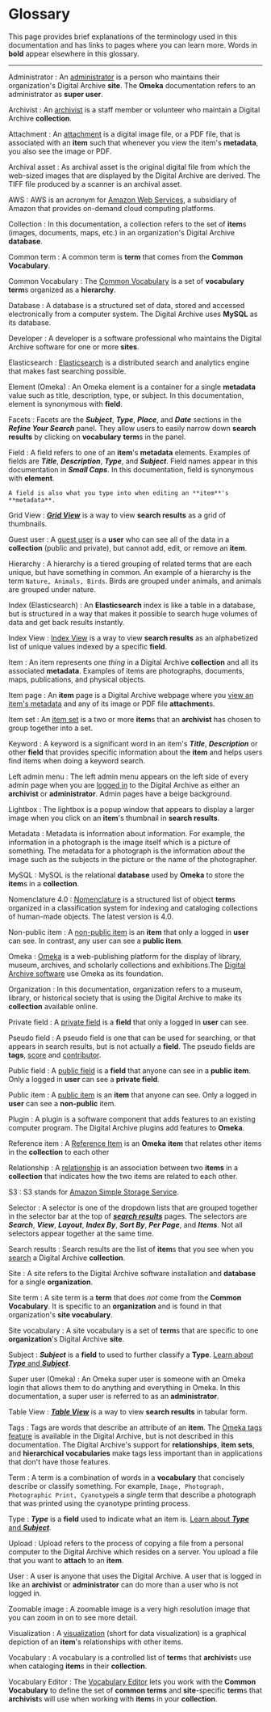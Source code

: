 # Glossary

This page provides brief explanations of the terminology used in this documentation
and has links to pages where you can learn more.
Words in **bold** appear elsewhere in this glossary.

---

Administrator
:   An [administrator](/administrator/getting-started-administrator/) is a person who maintains
    their organization's Digital Archive **site**. The **Omeka** documentation refers to an
    administrator as **super user**.

Archivist
:   An [archivist](/archivist/getting-started-archivist/) is a staff member or volunteer who maintain
    a Digital Archive **collection**.

Attachment
:   An [attachment](/archivist/attach-file/#attach-an-image-or-pdf-to-an-item) is a digital
    image file, or a PDF file, that is associated with an **item** such
    that whenever you view the item's **metadata**, you also see the image or PDF.

Archival asset
:   As archival asset is the original digital file from which the web-sized images that are displayed
    by the Digital Archive are derived. The TIFF file produced by a scanner is an archival asset.

AWS
:   AWS is an acronym for [Amazon Web Services](https://en.wikipedia.org/wiki/Amazon_Web_Services),
    a subsidiary of Amazon that provides on-demand cloud computing platforms.

Collection
:   In this documentation, a collection refers to the set of **item**s (images, documents, maps, etc.) in
    an organization's Digital Archive **database**.

Common term
:   A common term is **term** that comes from the **Common Vocabulary**. 

Common Vocabulary
:   The [Common Vocabulary](/archivist/common-vocabulary/) is a set of **vocabulary** **term**s
    organized as a **hierarchy**.

Database
:   A database is a structured set of data, stored and accessed electronically
    from a computer system. The Digital Archive uses **MySQL** as its database.

Developer
:   A developer is a software professional who maintains the Digital Archive software for one or more
    **sites**.

Elasticsearch
:   [Elasticsearch](/administrator/reindex/#what-elasticsearch-indexes-are-used-for)
    is a distributed search and analytics engine that makes fast searching possible.

Element (Omeka)
:   An Omeka element is a container for a single **metadata** value such as title, description,
    type, or subject. In this documentation, element is synonymous with **field**.

Facets
:   Facets are the **_Subject_**, __*Type*__, **_Place_**, and **_Date_**
    sections in the **_Refine Your Search_** panel. They allow users to easily
    narrow down **search results** by clicking on **vocabulary** **term**s in the panel.

Field
:   A field refers to one of an **item**'s **metadata** elements. Examples of fields are
    **_Title_**, **_Description_**, **_Type_**, and **_Subject_**. Field names appear
    in this documentation in **_Small Caps_**. In this documentation, field is synonymous with **element**.
    
    A field is also what you type into when editing an **item**'s **metadata**.

Grid View
:   [**_Grid View_**](/user/viewing-search-results/#grid-view) is a way to view **search results** as a grid of thumbnails.

Guest user
:   A [guest user](/administrator/add-new-user/#guest-user) is a **user** who can see all of the data in a
    **collection** (public and private), but cannot add, edit, or remove an **item**.

Hierarchy
:   A hierarchy is a tiered grouping of related terms that are each unique, but have something in common.
    An example of a hierarchy is the term `Nature, Animals, Birds`. Birds are grouped under animals, and
    animals are grouped under nature.

Index (Elasticsearch)
:   An **Elasticsearch** index is like a table in a database, but is structured in a way that makes
    it possible to search huge volumes of data and get back results instantly.

Index View
:   [Index View](/user/viewing-search-results/#index-view) is a way to view **search results** as an alphabetized list
    of unique values indexed by a specific  **field**.

Item
:   An item represents one *thing* in a Digital Archive **collection** and all its associated **metadata**.
    Examples of items are photographs, documents, maps, publications, and physical objects.

Item page
:   An **item** page is a Digital Archive webpage where you [view an item's metadata](/archivist/items/#view-an-item)
    and any of its image or PDF file **attachment**s.

Item set
:   An [item set](/relationships/kinds-of-relationships/#item-sets) is a two or more **item**s that an
    **archivist** has chosen to group together into a set.

Keyword
:   A keyword is a significant word in an item's **_Title_**, **_Description_** or other **field** that provides
    specific information about the **item** and helps users find items when doing a keyword search.

Left admin menu
:   The left admin menu appears on the left side of every admin page when you are
    [logged in](/archivist/logging-in/) to the Digital Archive as either an **archivist** or **administrator**.
    Admin pages have a beige background.

Lightbox
:   The lightbox is a popup window that appears to display a larger image when you click on an **item**'s
    thumbnail in **search results**.

Metadata
:   Metadata is information about information. For example, the information in a photograph is the image itself
    which is a picture of something. The metadata for a photograph is the information *about* the image such as
    the subjects in the picture or the name of the photographer.

MySQL
:   MySQL is the relational **database** used by **Omeka** to store the **item**s in a **collection**.

Nomenclature 4.0
:   [Nomenclature](/archivist/common-vocabulary/#nomenclature-40) is a structured list of object
    **term**s organized in a classification system for indexing and cataloging collections of human-made objects.
    The latest version is 4.0.

Non-public item
:   A [non-public item](/archivist/special-features-archivist/#non-public-items) is an **item** that only a logged
    in **user** can see. In contrast, any user can see a **public item**.

Omeka
:   [Omeka](/technology/technologies/#omeka) is a web-publishing platform for the display of library, museum,
    archives, and scholarly collections and exhibitions.The [Digital Archive software](/technology/technologies/)
    use Omeka as its foundation.

Organization
:   In this documentation, organization refers to a museum, library, or historical society that is using the
    Digital Archive to make its **collection** available online.

Private field
:   A [private field](/archivist/what-gets-searched/) is a **field** that only a logged in **user** can see.

Pseudo field
:   A pseudo field is one that can be used for searching, or that appears in search results, but is not actually
    a **field**. The pseudo fields are **tags**, [score](/archivist/what-gets-searched/#scoring)
    and [contributor](/user/how-to-search/#contributor-id).

Public field
:   A [public field](/archivist/what-gets-searched/) is a **field** that anyone can see in a **public item**.
    Only a logged in **user** can see a **private field**.

Public item
:   A [public item](/archivist/what-gets-searched/) is an **item** that anyone can see.
    Only a logged in **user** can see a **non-public** item.

Plugin
:   A plugin is a software component that adds features to an existing computer program. The Digital Archive
    plugins add features to **Omeka**.

Reference item
:   A [Reference Item](/relationships/reference-items) is an **Omeka** **item** that relates other items in the **collection** to each other

Relationship
:   A [relationship](/relationships/getting-started-relationships/) is an association between two **items** in a **collection**
    that indicates how the two items are related to each other.

S3
:   S3 stands for [Amazon Simple Storage Service](https://aws.amazon.com/s3/).

Selector
:   A selector is one of the dropdown lists that are grouped together in the selector bar at the top
    of [**_search results_**](/user/viewing-search-results/) pages. The selectors are **_Search_**, **_View_**,
    **_Layout_**, **_Index By_**, **_Sort By_**, **_Per Page_**, and **_Items_**. Not all selectors
    appear together at the same time.

Search results
:   Search results are the list of **item**s that you see when you [search](/user/how-to-search/) a Digital Archive **collection**.

Site
:   A site refers to the Digital Archive software installation and **database** for a single **organization**.

Site term
:   A site term is a **term** that does *not* come from the **Common Vocabulary**. It is specific to an **organization**
    and is found in that organization's **site vocabulary**.

Site vocabulary
:   A site vocabulary is a set of **term**s that are specific to one **organization**'s Digital Archive **site**.

Subject
:   **_Subject_** is a **field** to used to further classify a **Type**. 
    [Learn about **_Type_** and **_Subject_**](/technology/common-vocabulary-translator/#common-vocabulary-type-and-subject).

Super user (Omeka)
:   An Omeka super user is someone with an Omeka login that allows them to do anything and everything in Omeka.
    In this documentation, a super user is referred to as an **administrator**.

Table View
:   [**_Table View_**](/user/viewing-search-results/#table-view) is a way to view **search results** in tabular form.

Tags
:   Tags are words that describe an attribute of an **item**. The
    [Omeka tags feature](https://omeka.org/classic/docs/Content/Tags/) is available in the Digital Archive, but is not
    described in this documentation. The Digital Archive's support for **relationships**, **item sets**, and **hierarchical**
    **vocabularies** make tags less important than in applications that don't have those features.

Term
:   A term is a combination of words in a **vocabulary** that concisely describe or classify something. For example,
    `Image, Photograph, Photographic Print, Cyanotype`is a *single* term that describe a photograph that was printed
     using the cyanotype printing process.

Type
:   **_Type_** is a **field** used to indicate what an item is.
    [Learn about **_Type_** and **_Subject_**](/technology/common-vocabulary-translator/#common-vocabulary-type-and-subject).

Upload
:   Upload refers to the process of copying a file from a personal computer to the Digital Archive which resides on a server.
    You upload a file that you want to **attach** to an **item**.

User
:   A user is anyone that uses the Digital Archive. A user that is logged in like an **archivist** or **administrator** can
    do more than a user who is not logged in.

Zoomable image
:   A zoomable image is a very high resolution image that you can zoom in on to see more detail.

Visualization
:   A [visualization](/user/viewing-related-items/#visualization) (short for data visualization) is a graphical depiction of an **item**'s
    relationships with other items.

Vocabulary
:   A vocabulary is a controlled list of **term**s that **archivist**s use when cataloging **item**s in their **collection**.

Vocabulary Editor
:   The [Vocabulary Editor](/archivist/vocabulary-editor/) lets you work with the **Common Vocabulary** to define
    the set of **common terms** and **site**-specific **term**s that **archivist**s will use when working with **item**s in your **collection**. 